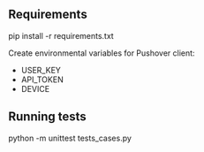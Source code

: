 ## Requirements

pip install -r requirements.txt

Create environmental variables for Pushover client:

- USER_KEY
- API_TOKEN
- DEVICE

## Running tests
python -m unittest tests_cases.py